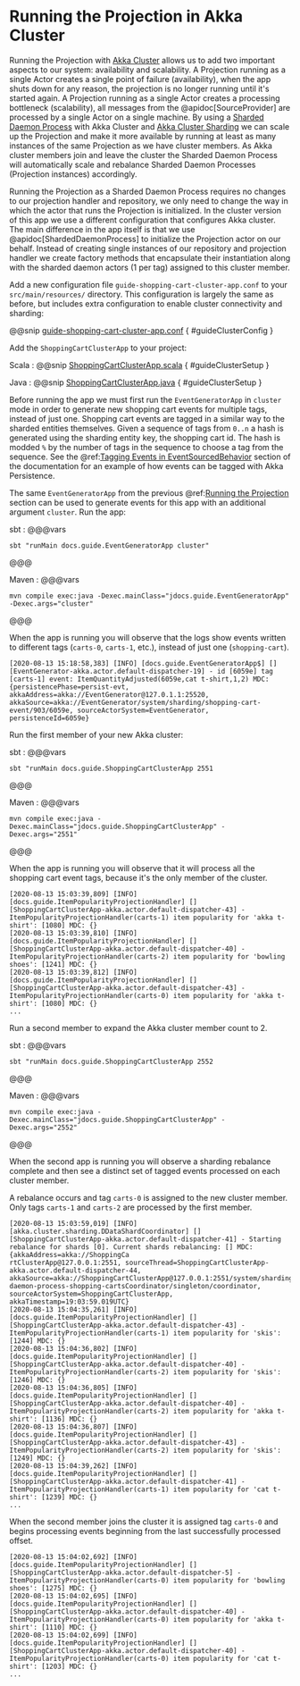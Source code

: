 # Running the Projection in Akka Cluster

Running the Projection with [Akka Cluster](https://doc.akka.io/docs/akka/current/typed/cluster.html) allows us to add two important aspects to our system: availability and scalability.
A Projection running as a single Actor creates a single point of failure (availability), when the app shuts down for any reason, the projection is no longer running until it's started again.
A Projection running as a single Actor creates a processing bottleneck (scalability), all messages from the @apidoc[SourceProvider] are processed by a single Actor on a single machine.
By using a [Sharded Daemon Process](https://doc.akka.io/docs/akka/current/typed/cluster-sharded-daemon-process.html#sharded-daemon-process) with Akka Cluster and [Akka Cluster Sharding](https://doc.akka.io/docs/akka/current/typed/cluster-sharding.html) we can scale up the Projection and make it more available by running at least as many instances of the same Projection as we have cluster members.
As Akka cluster members join and leave the cluster the Sharded Daemon Process will automatically scale and rebalance Sharded Daemon Processes (Projection instances) accordingly.

Running the Projection as a Sharded Daemon Process requires no changes to our projection handler and repository, we only need to change the way in which the actor that runs the Projection is initialized.
In the cluster version of this app we use a different configuration that configures Akka cluster.
The main difference in the app itself is that we use @apidoc[ShardedDaemonProcess] to initialize the Projection actor on our behalf.
Instead of creating single instances of our repository and projection handler we create factory methods that encapsulate their instantiation along with the sharded daemon actors (1 per tag) assigned to this cluster member.

Add a new configuration file `guide-shopping-cart-cluster-app.conf` to your `src/main/resources/` directory.
This configuration is largely the same as before, but includes extra configuration to enable cluster connectivity and sharding:

@@snip [guide-shopping-cart-cluster-app.conf](/examples/src/test/resources/guide-shopping-cart-cluster-app.conf) { #guideClusterConfig }

Add the `ShoppingCartClusterApp` to your project:

Scala
:  @@snip [ShoppingCartClusterApp.scala](/examples/src/test/scala/docs/guide/ShoppingCartClusterApp.scala) { #guideClusterSetup }

Java
:  @@snip [ShoppingCartClusterApp.java](/examples/src/test/java/jdocs/guide/ShoppingCartClusterApp.java) { #guideClusterSetup }
    
Before running the app we must first run the `EventGeneratorApp` in `cluster` mode in order to generate new shopping cart events for multiple tags, instead of just one.
Shopping cart events are tagged in a similar way to the sharded entities themselves.
Given a sequence of tags from `0..n` a hash is generated using the sharding entity key, the shopping cart id.
The hash is modded `%` by the number of tags in the sequence to choose a tag from the sequence.
See the @ref:[Tagging Events in EventSourcedBehavior](../running.md#tagging-events-in-eventsourcedbehavior) section of the documentation for an example of how events can be tagged with Akka Persistence.

The same `EventGeneratorApp` from the previous @ref:[Running the Projection](running.md) section can be used to generate events for this app with an additional argument `cluster`.
Run the app:

<!-- run from repo:
sbt "examples/test:runMain docs.guide.EventGeneratorApp cluster"
sbt "examples/test:runMain jdocs.guide.EventGeneratorApp cluster"
-->

sbt
:   @@@vars
```
sbt "runMain docs.guide.EventGeneratorApp cluster"
```
@@@

Maven
:   @@@vars
```
mvn compile exec:java -Dexec.mainClass="jdocs.guide.EventGeneratorApp" -Dexec.args="cluster"
```
@@@

When the app is running you will observe that the logs show events written to different tags (`carts-0`, `carts-1`, etc.), instead of just one (`shopping-cart`).

```
[2020-08-13 15:18:58,383] [INFO] [docs.guide.EventGeneratorApp$] [] [EventGenerator-akka.actor.default-dispatcher-19] - id [6059e] tag [carts-1] event: ItemQuantityAdjusted(6059e,cat t-shirt,1,2) MDC: {persistencePhase=persist-evt, akkaAddress=akka://EventGenerator@127.0.1.1:25520, akkaSource=akka://EventGenerator/system/sharding/shopping-cart-event/903/6059e, sourceActorSystem=EventGenerator, persistenceId=6059e}
```

Run the first member of your new Akka cluster:

<!-- run from repo:
sbt "examples/test:runMain docs.guide.ShoppingCartClusterApp 2551"
sbt "examples/test:runMain jdocs.guide.ShoppingCartClusterApp 2551"
-->

sbt
:   @@@vars
```
sbt "runMain docs.guide.ShoppingCartClusterApp 2551
```
@@@

Maven
:   @@@vars
```
mvn compile exec:java -Dexec.mainClass="jdocs.guide.ShoppingCartClusterApp" -Dexec.args="2551"
```
@@@

When the app is running you will observe that it will process all the shopping cart event tags, because it's the only member of the cluster.

```
[2020-08-13 15:03:39,809] [INFO] [docs.guide.ItemPopularityProjectionHandler] [] [ShoppingCartClusterApp-akka.actor.default-dispatcher-43] - ItemPopularityProjectionHandler(carts-1) item popularity for 'akka t-shirt': [1080] MDC: {}   
[2020-08-13 15:03:39,810] [INFO] [docs.guide.ItemPopularityProjectionHandler] [] [ShoppingCartClusterApp-akka.actor.default-dispatcher-40] - ItemPopularityProjectionHandler(carts-2) item popularity for 'bowling shoes': [1241] MDC: {}  
[2020-08-13 15:03:39,812] [INFO] [docs.guide.ItemPopularityProjectionHandler] [] [ShoppingCartClusterApp-akka.actor.default-dispatcher-43] - ItemPopularityProjectionHandler(carts-0) item popularity for 'akka t-shirt': [1080] MDC: {}
...
```

Run a second member to expand the Akka cluster member count to 2.

<!-- run from repo:
sbt "examples/test:runMain docs.guide.ShoppingCartClusterApp 2552"
sbt "examples/test:runMain jdocs.guide.ShoppingCartClusterApp 2552"
-->

sbt
:   @@@vars
```
sbt "runMain docs.guide.ShoppingCartClusterApp 2552
```
@@@

Maven
:   @@@vars
```
mvn compile exec:java -Dexec.mainClass="jdocs.guide.ShoppingCartClusterApp" -Dexec.args="2552"
```
@@@

When the second app is running you will observe a sharding rebalance complete and then see a distinct set of tagged events processed on each cluster member.

A rebalance occurs and tag `carts-0` is assigned to the new cluster member. 
Only tags `carts-1` and `carts-2` are processed by the first member.

```
[2020-08-13 15:03:59,019] [INFO] [akka.cluster.sharding.DDataShardCoordinator] [] [ShoppingCartClusterApp-akka.actor.default-dispatcher-41] - Starting rebalance for shards [0]. Current shards rebalancing: [] MDC: {akkaAddress=akka://ShoppingCa
rtClusterApp@127.0.0.1:2551, sourceThread=ShoppingCartClusterApp-akka.actor.default-dispatcher-44, akkaSource=akka://ShoppingCartClusterApp@127.0.0.1:2551/system/sharding/sharded-daemon-process-shopping-cartsCoordinator/singleton/coordinator, 
sourceActorSystem=ShoppingCartClusterApp, akkaTimestamp=19:03:59.019UTC}                                                                                                                                                                           
[2020-08-13 15:04:35,261] [INFO] [docs.guide.ItemPopularityProjectionHandler] [] [ShoppingCartClusterApp-akka.actor.default-dispatcher-43] - ItemPopularityProjectionHandler(carts-1) item popularity for 'skis': [1244] MDC: {}           
[2020-08-13 15:04:36,802] [INFO] [docs.guide.ItemPopularityProjectionHandler] [] [ShoppingCartClusterApp-akka.actor.default-dispatcher-40] - ItemPopularityProjectionHandler(carts-2) item popularity for 'skis': [1246] MDC: {}           
[2020-08-13 15:04:36,805] [INFO] [docs.guide.ItemPopularityProjectionHandler] [] [ShoppingCartClusterApp-akka.actor.default-dispatcher-40] - ItemPopularityProjectionHandler(carts-2) item popularity for 'akka t-shirt': [1136] MDC: {}   
[2020-08-13 15:04:36,807] [INFO] [docs.guide.ItemPopularityProjectionHandler] [] [ShoppingCartClusterApp-akka.actor.default-dispatcher-43] - ItemPopularityProjectionHandler(carts-2) item popularity for 'skis': [1249] MDC: {}           
[2020-08-13 15:04:39,262] [INFO] [docs.guide.ItemPopularityProjectionHandler] [] [ShoppingCartClusterApp-akka.actor.default-dispatcher-41] - ItemPopularityProjectionHandler(carts-1) item popularity for 'cat t-shirt': [1239] MDC: {}                  
...
```

When the second member joins the cluster it is assigned tag `carts-0` and begins processing events beginning from the last successfully processed offset.

```
[2020-08-13 15:04:02,692] [INFO] [docs.guide.ItemPopularityProjectionHandler] [] [ShoppingCartClusterApp-akka.actor.default-dispatcher-5] - ItemPopularityProjectionHandler(carts-0) item popularity for 'bowling shoes': [1275] MDC: {}   
[2020-08-13 15:04:02,695] [INFO] [docs.guide.ItemPopularityProjectionHandler] [] [ShoppingCartClusterApp-akka.actor.default-dispatcher-40] - ItemPopularityProjectionHandler(carts-0) item popularity for 'akka t-shirt': [1110] MDC: {}   
[2020-08-13 15:04:02,699] [INFO] [docs.guide.ItemPopularityProjectionHandler] [] [ShoppingCartClusterApp-akka.actor.default-dispatcher-40] - ItemPopularityProjectionHandler(carts-0) item popularity for 'cat t-shirt': [1203] MDC: {}
...
```
